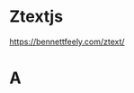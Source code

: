 # Ztextjs
<a href="https://bennettfeely.com/ztext/" target="_blank">https://bennettfeely.com/ztext/</a>

<h1 data-z data-z-layers="3" data-z-depth="0.5em">A</h1>

<script>
export default {
  name: 'ztext'
}
</script>